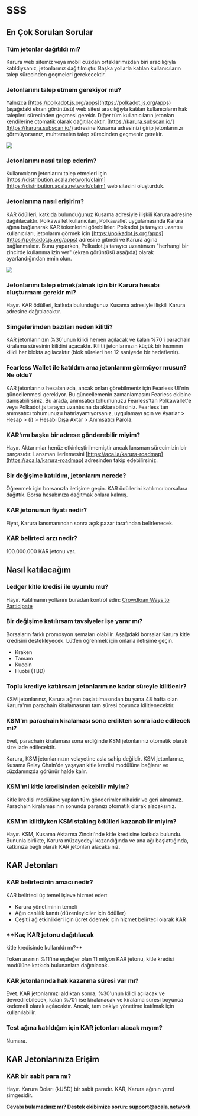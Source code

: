 # SSS

## En Çok Sorulan Sorular

### Tüm jetonlar dağıtıldı mı?

Karura web sitemiz veya mobil cüzdan ortaklarımızdan biri aracılığıyla katıldıysanız, jetonlarınız dağıtılmıştır. Başka yollarla katılan kullanıcıların talep sürecinden geçmeleri gerekecektir.

### Jetonlarımı talep etmem gerekiyor mu?

Yalnızca [https://polkadot.js.org/apps](https://polkadot.js.org/apps) \(aşağıdaki ekran görüntüsü\) web sitesi aracılığıyla katılan kullanıcıların hak talepleri sürecinden geçmesi gerekir. Diğer tüm kullanıcıların jetonları kendilerine otomatik olarak dağıtılacaktır. [https://karura.subscan.io/](https://karura.subscan.io/) adresine Kusama adresinizi girip jetonlarınızı görmüyorsanız, muhtemelen talep sürecinden geçmeniz gerekir.

![](../../.gitbook/assets/image%20%2813%29.png)

### Jetonlarımı nasıl talep ederim?

Kullanıcıların jetonlarını talep etmeleri için [https://distribution.acala.network/claim](https://distribution.acala.network/claim) web sitesini oluşturduk.

### **Jetonlarıma nasıl erişirim?**

KAR ödülleri, katkıda bulunduğunuz Kusama adresiyle ilişkili Karura adresine dağıtılacaktır. Polkawallet kullanıcıları, Polkawallet uygulamasında Karura ağına bağlanarak KAR tokenlerini görebilirler. Polkadot.js tarayıcı uzantısı kullanıcıları, jetonlarını görmek için [https://polkadot.js.org/apps](https://polkadot.js.org/apps) adresine gitmeli ve Karura ağına bağlanmalıdır. Bunu yaparken, Polkadot.js tarayıcı uzantınızın "herhangi bir zincirde kullanıma izin ver" \(ekran görüntüsü aşağıda\) olarak ayarlandığından emin olun.

![](../../.gitbook/assets/image%20%2824%29.png)

### Jetonlarımı talep etmek/almak için bir Karura hesabı oluşturmam gerekir mi?

Hayır. KAR ödülleri, katkıda bulunduğunuz Kusama adresiyle ilişkili Karura adresine dağıtılacaktır.

### Simgelerimden bazıları neden kilitli?

KAR jetonlarınızın %30'unun kilidi hemen açılacak ve kalan %70'i parachain kiralama süresinin kilidini açacaktır. Kilitli jetonlarınızın küçük bir kısmının kilidi her blokta açılacaktır \(blok süreleri her 12 saniyede bir hedeflenir\).

### Fearless Wallet ile katıldım ama jetonlarımı görmüyor musun? Ne oldu?

KAR jetonlarınız hesabınızda, ancak onları görebilmeniz için Fearless UI'nin güncellenmesi gerekiyor. Bu güncellemenin zamanlamasını Fearless ekibine danışabilirsiniz. Bu arada, anımsatıcı tohumunuzu Fearless'tan Polkawallet'e veya Polkadot.js tarayıcı uzantısına da aktarabilirsiniz. Fearless'tan anımsatıcı tohumunuzu hatırlayamıyorsanız, uygulamayı açın ve Ayarlar &gt; Hesap &gt; \(i\) &gt; Hesabı Dışa Aktar &gt; Anımsatıcı Parola.

### KAR'ımı başka bir adrese gönderebilir miyim?

Hayır. Aktarımlar henüz etkinleştirilmemiştir ancak lansman sürecimizin bir parçasıdır. Lansman ilerlemesini [https://aca.la/karura-roadmap](https://aca.la/karura-roadmap) adresinden takip edebilirsiniz.

### Bir değişime katıldım, jetonlarım nerede?

Öğrenmek için borsanızla iletişime geçin. KAR ödüllerini katılımcı borsalara dağıttık. Borsa hesabınıza dağıtmak onlara kalmış.

### KAR jetonunun fiyatı nedir?

Fiyat, Karura lansmanından sonra açık pazar tarafından belirlenecek.

### **KAR belirteci arzı nedir?**

100.000.000 KAR jetonu var.

## **Nasıl katılacağım**

### **Ledger kitle kredisi ile uyumlu mu?**

Hayır. Katılmanın yollarını buradan kontrol edin: [Crowdloan Ways to Participate](https://wiki.acala.network/karura/crowdloan#3-2-ways-to-participate)

### Bir değişime katılırsam tavsiyeler işe yarar mı?

Borsaların farklı promosyon şemaları olabilir. Aşağıdaki borsalar Karura kitle kredisini destekleyecek. Lütfen öğrenmek için onlarla iletişime geçin.

* Kraken
* Tamam
* Kucoin
* Huobi \(TBD\)

### **Toplu krediye katılırsam jetonlarım ne kadar süreyle kilitlenir?**

KSM jetonlarınız, Karura ağının başlatılmasından bu yana 48 hafta olan Karura'nın parachain kiralamasının tam süresi boyunca kilitlenecektir.

### **KSM'm parachain kiralaması sona erdikten sonra iade edilecek mi?**

Evet, parachain kiralaması sona erdiğinde KSM jetonlarınız otomatik olarak size iade edilecektir.

Karura, KSM jetonlarınızın velayetine asla sahip değildir. KSM jetonlarınız, Kusama Relay Chain'de yaşayan kitle kredisi modülüne bağlanır ve cüzdanınızda görünür halde kalır.

### **KSM'mi kitle kredisinden çekebilir miyim?**

Kitle kredisi modülüne yapılan tüm gönderimler nihaidir ve geri alınamaz. Parachain kiralamasının sonunda paranızı otomatik olarak alacaksınız.

### **KSM'm kilitliyken KSM staking ödülleri kazanabilir miyim?**

Hayır. KSM, Kusama Aktarma Zinciri'nde kitle kredisine katkıda bulundu. Bununla birlikte, Karura müzayedeyi kazandığında ve ana ağı başlattığında, katkınıza bağlı olarak KAR jetonları alacaksınız.

## KAR Jetonları

### **KAR belirtecinin amacı nedir?**

KAR belirteci üç temel işleve hizmet eder:

* Karura yönetiminin temeli
* Ağın canlılık kanıtı \(düzenleyiciler için ödüller\)
* Çeşitli ağ etkinlikleri için ücret ödemek için hizmet belirteci olarak KAR

### **Kaç KAR jetonu dağıtılacak

kitle kredisinde kullanıldı mı?**

Token arzının %11'ine eşdeğer olan 11 milyon KAR jetonu, kitle kredisi modülüne katkıda bulunanlara dağıtılacak.

### KAR jetonlarında hak kazanma süresi var mı?

Evet. KAR jetonlarınızı aldıktan sonra, %30'unun kilidi açılacak ve devredilebilecek, kalan %70'i ise kiralanacak ve kiralama süresi boyunca kademeli olarak açılacaktır. Ancak, tam bakiye yönetime katılmak için kullanılabilir.

### **Test ağına katıldığım için KAR jetonları alacak mıyım?**

Numara.

## **KAR Jetonlarınıza Erişim**

### **KAR bir sabit para mı?**

Hayır. Karura Doları \(kUSD\) bir sabit paradır. KAR, Karura ağının yerel simgesidir.

**Cevabı bulamadınız mı? Destek ekibimize sorun: support@acala.network**
